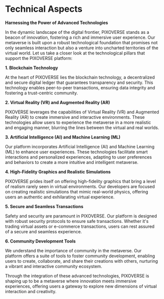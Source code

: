 # Technical Aspects

**Harnessing the Power of Advanced Technologies**

In the dynamic landscape of the digital frontier, PIXOVERSE stands as a beacon of innovation, fostering a rich and immersive user experience. Our metaverse is built upon a robust technological foundation that promises not only seamless interaction but also a venture into uncharted territories of the virtual world. Let us take a closer look at the technological pillars that support the PIXOVERSE platform:

**1. Blockchain Technology**

At the heart of PIXOVERSE lies the blockchain technology, a decentralized and secure digital ledger that guarantees transparency and security. This technology enables peer-to-peer transactions, ensuring data integrity and fostering a trust-centric community.

**2. Virtual Reality (VR) and Augmented Reality (AR)**

PIXOVERSE leverages the capabilities of Virtual Reality (VR) and Augmented Reality (AR) to create immersive and interactive environments. These technologies allow users to experience the metaverse in a more realistic and engaging manner, blurring the lines between the virtual and real worlds.

**3. Artificial Intelligence (AI) and Machine Learning (ML)**

Our platform incorporates Artificial Intelligence (AI) and Machine Learning (ML) to enhance user experiences. These technologies facilitate smart interactions and personalized experiences, adapting to user preferences and behaviors to create a more intuitive and intelligent metaverse.

**4. High-Fidelity Graphics and Realistic Simulations**

PIXOVERSE prides itself on offering high-fidelity graphics that bring a level of realism rarely seen in virtual environments. Our developers are focused on creating realistic simulations that mimic real-world physics, offering users an authentic and exhilarating virtual experience.

**5. Secure and Seamless Transactions**

Safety and security are paramount in PIXOVERSE. Our platform is designed with robust security protocols to ensure safe transactions. Whether it's trading virtual assets or e-commerce transactions, users can rest assured of a secure and seamless experience.

**6. Community Development Tools**

We understand the importance of community in the metaverse. Our platform offers a suite of tools to foster community development, enabling users to create, collaborate, and share their creations with others, nurturing a vibrant and interactive community ecosystem.

Through the integration of these advanced technologies, PIXOVERSE is shaping up to be a metaverse where innovation meets immersive experiences, offering users a gateway to explore new dimensions of virtual interaction and creativity.

